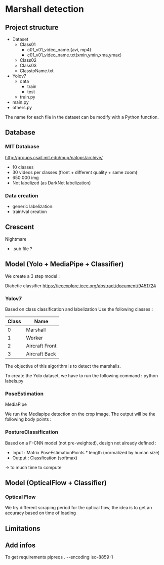# Marshall detection

## Project structure
- Dataset
    - Class01
        - c01_v01_video_name.{avi, mp4}
        - c01_v01_video_name.txt(xmin,ymin,xma,ymax)
    - Class02
    - Class03
    - ClasstoName.txt
- Yolov7
    - data
        - train
        - test
    - train.py
- main.py
- others.py

The name for each file in the dataset can be modify with a Python function.

## Database

### MIT Database
http://groups.csail.mit.edu/mug/natops/archive/
- 10 classes
- 30 videos per classes (front + different quality + same zoom)
- 650 000 img
- Not labelized (as DarkNet labelization)

### Data creation
- generic labelization
- train/val creation

## Crescent
Nightmare
- .sub file ?

## Model (Yolo + MediaPipe + Classifier)
We create a 3 step model :

Diabetic classifier
https://ieeexplore.ieee.org/abstract/document/9451724

### Yolov7
Based on class classification and labelization
Use the following classes :

| Class | Name |
| -------- | -------- |
| 0 | Marshall |
| 1 | Worker |
| 2 | Aircraft Front |
| 3 | Aircraft Back |

The objective of this algorithm is to detect the marshalls.

To create the Yolo dataset, we have to run the following command : python labels.py

### PoseEstimation
MediaPipe

We run the Mediapipe detection on the crop image. The output will be the following body points : 


### PostureClassification
Based on a F-CNN model (not pre-weighted), design not already defined :
- Input : Matrix PoseEstimationPoints * length (normalized by human size)
- Output : Classfication (softmax)

-> to much time to compute

## Model (OpticalFlow + Classifier)

### Optical Flow
We try different scraping period for the optical flow, the idea is to get an accuracy based on time of loading

## Limitations

## Add infos
To get requirements
pipreqs . --encoding iso-8859-1
